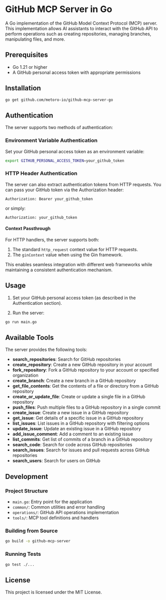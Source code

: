 # GitHub MCP Server in Go

A Go implementation of the GitHub Model Context Protocol (MCP) server. This implementation allows AI assistants to interact with the GitHub API to perform operations such as creating repositories, managing branches, manipulating files, and more.

## Prerequisites

- Go 1.21 or higher
- A GitHub personal access token with appropriate permissions

## Installation

```bash
go get github.com/metoro-io/github-mcp-server-go
```

## Authentication

The server supports two methods of authentication:

### Environment Variable Authentication

Set your GitHub personal access token as an environment variable:

```bash
export GITHUB_PERSONAL_ACCESS_TOKEN=your_github_token
```

### HTTP Header Authentication

The server can also extract authentication tokens from HTTP requests. You can pass your GitHub token via the Authorization header:

```
Authorization: Bearer your_github_token
```

or simply:

```
Authorization: your_github_token
```

#### Context Passthrough

For HTTP handlers, the server supports both:

1. The standard `http_request` context value for HTTP requests.
2. The `ginContext` value when using the Gin framework.

This enables seamless integration with different web frameworks while maintaining a consistent authentication mechanism.

## Usage

1. Set your GitHub personal access token (as described in the Authentication section).

2. Run the server:

```bash
go run main.go
```

## Available Tools

The server provides the following tools:

- **search_repositories**: Search for GitHub repositories
- **create_repository**: Create a new GitHub repository in your account
- **fork_repository**: Fork a GitHub repository to your account or specified organization
- **create_branch**: Create a new branch in a GitHub repository
- **get_file_contents**: Get the contents of a file or directory from a GitHub repository
- **create_or_update_file**: Create or update a single file in a GitHub repository
- **push_files**: Push multiple files to a GitHub repository in a single commit
- **create_issue**: Create a new issue in a GitHub repository
- **get_issue**: Get details of a specific issue in a GitHub repository
- **list_issues**: List issues in a GitHub repository with filtering options
- **update_issue**: Update an existing issue in a GitHub repository
- **add_issue_comment**: Add a comment to an existing issue
- **list_commits**: Get list of commits of a branch in a GitHub repository
- **search_code**: Search for code across GitHub repositories
- **search_issues**: Search for issues and pull requests across GitHub repositories
- **search_users**: Search for users on GitHub

## Development

### Project Structure

- `main.go`: Entry point for the application
- `common/`: Common utilities and error handling
- `operations/`: GitHub API operations implementation
- `tools/`: MCP tool definitions and handlers

### Building from Source

```bash
go build -o github-mcp-server
```

### Running Tests

```bash
go test ./...
```

## License

This project is licensed under the MIT License. 